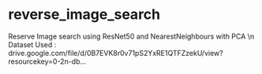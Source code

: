 # reverse_image_search
Reserve Image search using ResNet50 and NearestNeighbours with PCA \n
Dataset Used : drive.google.com/file/d/0B7EVK8r0v71pS2YxRE1QTFZzekU/view?resourcekey=0-2n-db…
